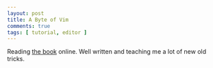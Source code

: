 ```yaml
---
layout: post
title: A Byte of Vim
comments: true
tags: [ tutorial, editor ]
---
```


Reading [the book](https://vim.swaroopch.com/) online. Well written and teaching me a lot of new old tricks.

